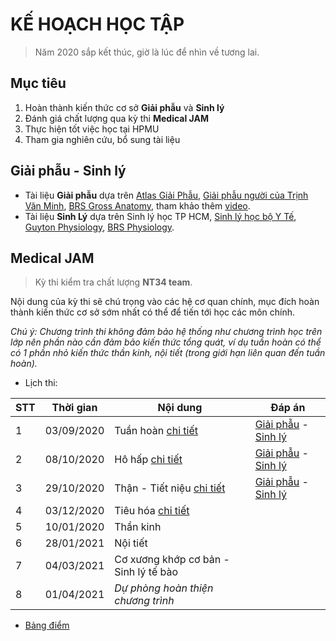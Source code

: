 # KẾ HOẠCH HỌC TẬP
> Năm 2020 sắp kết thúc, giờ là lúc để nhìn về tương lai.

## Mục tiêu
1. Hoàn thành kiến thức cơ sở **Giải phẫu** và **Sinh lý**
2. Đánh giá chất lượng qua kỳ thi **Medical JAM**
3. Thực hiện tốt việc học tại HPMU
4. Tham gia nghiên cứu, bổ sung tài liệu

## Giải phẫu - Sinh lý
* Tài liệu **Giải phẫu** dựa trên [Atlas Giải Phẫu](https://github.com/MLockers/Atlas-collection/blob/master/Netter-Interactive-Atlas-of-Human-Anatomy/Netter-Interactive-Atlas-of-Human-Anatomy%5Bvi%5D.pdf), [Giải phẫu người của Trịnh Văn Minh](https://github.com/MLockers/HPMUDocs-2017/blob/master/Giai-phau), [BRS Gross Anatomy](https://github.com/MLockers/BRS), tham khảo thêm [video](https://www.youtube.com/playlist?list=PLms0b5Z8uXzCJixOSQm4gLc3sFI56nZRH).
* Tài liệu **Sinh Lý** dựa trên Sinh lý học TP HCM, [Sinh lý học bộ Y Tế](https://github.com/MLockers/HPMUDocs-2018/blob/master/Sinh-ly/Sinh-ly-hoc%5BBo-Y-te%5D.pdf), [Guyton Physiology](https://github.com/MLockers/medical-lib/blob/master/Guyton-and-Hall-Textbook-of-Medical-Physiology%5Ben%5D.pdf), [BRS Physiology](https://github.com/MLockers/BRS).

## Medical JAM
> Kỳ thi kiểm tra chất lượng **NT34 team**.

Nội dung của kỳ thi sẽ chú trọng vào các hệ cơ quan chính, mục đích hoàn thành kiến thức cơ sở sớm nhất có thể để tiến tới học các môn chính.

*Chú ý: Chương trình thi không đảm bảo hệ thống như chương trình học trên lớp nên phần nào cần đảm bảo kiến thức tổng quát, ví dụ tuần hoàn có thể có 1 phần nhỏ kiến thức thần kinh, nội tiết (trong giới hạn liên quan đến tuần hoàn).*

* Lịch thi:

| STT | Thời gian | Nội dung | Đáp án |
| -------- | --------- | ------------ | ---------- |
| 1 | 03/09/2020 | Tuần hoàn [chi tiết](https://github.com/NT3-IO/nt34-roadmap/issues/1) | [Giải phẫu](https://github.com/NT3-IO/nt34-roadmap/files/5212211/Giai-phau.docx) - [Sinh lý](https://github.com/NT3-IO/nt34-roadmap/files/5212212/Sinh-ly.docx) |
| 2 | 08/10/2020 | Hô hấp [chi tiết](https://github.com/NT3-IO/nt34-roadmap/issues/2) | [Giải phẫu](https://github.com/NT3-IO/nt34-roadmap/files/5393058/Giai-phau.docx) - [Sinh lý](https://github.com/NT3-IO/nt34-roadmap/files/5393057/Sinh-ly.docx)|
| 3 | 29/10/2020 | Thận - Tiết niệu [chi tiết](https://github.com/NT3-IO/nt34-roadmap/issues/3)| [Giải phẫu](https://github.com/NT3-IO/nt34-roadmap/files/5498681/Giai-phau.docx) - [Sinh lý](https://github.com/NT3-IO/nt34-roadmap/files/5498679/Sinh-ly.docx) |
| 4 | 03/12/2020 | Tiêu hóa [chi tiết](https://github.com/NT3-IO/nt34-roadmap/issues/4) |
| 5 | 10/01/2020 | Thần kinh |
| 6 | 28/01/2021 | Nội tiết |
| 7 | 04/03/2021 | Cơ xương khớp cơ bản - Sinh lý tế bào |
| 8 | 01/04/2021 | *Dự phòng hoàn thiện chương trình* |

* [Bảng điểm](https://docs.google.com/spreadsheets/d/1s2_SJy6Qr2aDFlBPaywOvYPcKxxs6_3IILCCrNUYYtM/edit?usp=sharing)
